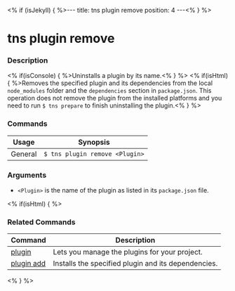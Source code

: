 <% if (isJekyll) { %>---
title: tns plugin remove
position: 4
---<% } %>

# tns plugin remove

### Description

<% if(isConsole) { %>Uninstalls a plugin by its name.<% } %>
<% if(isHtml) { %>Removes the specified plugin and its dependencies from the local `node_modules` folder and the `dependencies` section in `package.json`. This operation does not remove the plugin from the installed platforms and you need to run `$ tns prepare` to finish uninstalling the plugin.<% } %>

### Commands

Usage | Synopsis
------|-------
General | `$ tns plugin remove <Plugin>`

### Arguments

* `<Plugin>` is the name of the plugin as listed in its `package.json` file.

<% if(isHtml) { %>

### Related Commands

Command | Description
----------|----------
[plugin](plugin.html) | Lets you manage the plugins for your project.
[plugin add](plugin-add.html) | Installs the specified plugin and its dependencies.
<% } %>
